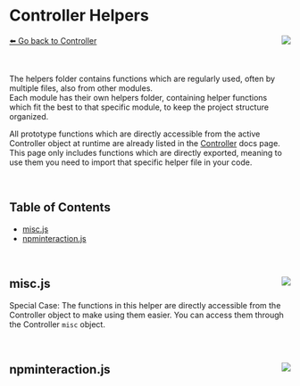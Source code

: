 # Controller Helpers
[⬅️ Go back to Controller](./controller.md) <a href="/src/controller/helpers" target="_blank"><img align="right" src="https://img.shields.io/badge/<%2F>%20Folder-darkcyan"></a>

&nbsp;

The helpers folder contains functions which are regularly used, often by multiple files, also from other modules.  
Each module has their own helpers folder, containing helper functions which fit the best to that specific module, to keep the project structure organized.  

All prototype functions which are directly accessible from the active Controller object at runtime are already listed in the [Controller](./controller.md) docs page.  
This page only includes functions which are directly exported, meaning to use them you need to import that specific helper file in your code.

&nbsp;

## Table of Contents
- [misc.js](#miscjs-)
- [npminteraction.js](#npminteractionjs-)

&nbsp;

## misc.js <a href="/src/controller/helpers/misc.js" target="_blank"><img align="right" src="https://img.shields.io/badge/<%2F>%20Source-darkcyan"></a>
Special Case: The functions in this helper are directly accessible from the Controller object to make using them easier. You can access them through the Controller `misc` object.

&nbsp;

## npminteraction.js <a href="/src/controller/helpers/npminteraction.js" target="_blank"><img align="right" src="https://img.shields.io/badge/<%2F>%20Source-darkcyan"></a>
